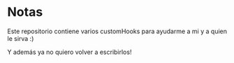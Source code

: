 # Notas

Este repositorio contiene varios customHooks para ayudarme a mi y a quien le sirva :)

Y además ya no quiero volver a escribirlos!